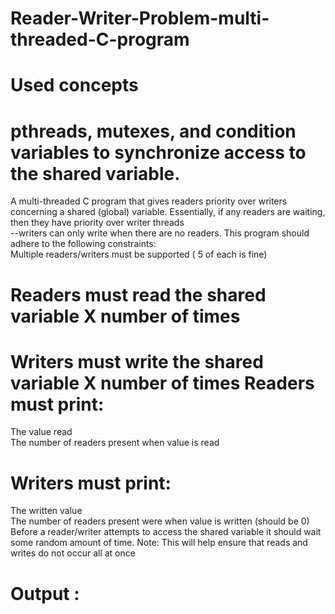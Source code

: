 # Reader-Writer-Problem-multi-threaded-C-program
# Used concepts
# pthreads, mutexes, and condition variables to synchronize access to the shared variable.

A multi-threaded C program that gives readers priority over writers concerning a shared (global) variable. Essentially, if any readers are waiting, then they have priority over writer threads  
--writers can only write when there are no readers. This program should adhere to the following constraints:  
Multiple readers/writers must be supported ( 5 of each is fine)  
# Readers must read the shared variable X number of times 
# Writers must write the shared variable X number of times Readers must print:  
  The value read  
  The number of readers present when value is read 
# Writers must print:  
  The written value  
  The number of readers present were when value is written (should be 0)  
Before a reader/writer attempts to access the shared variable it should wait some random amount of time. 
Note: This will help ensure that reads and writes do not occur all at once  
# Output :


